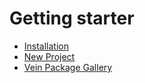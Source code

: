 # Getting starter

- [Installation](/install)        
- [New Project](/newproject)      
- [Vein Package Gallery](https://gallery.vein-lang.org)       